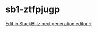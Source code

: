 # sb1-ztfpjugp

[Edit in StackBlitz next generation editor ⚡️](https://stackblitz.com/~/github.com/heldaysousa/sb1-ztfpjugp)